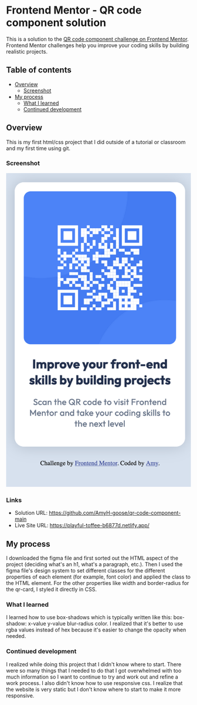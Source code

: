 # Frontend Mentor - QR code component solution

This is a solution to the [QR code component challenge on Frontend Mentor](https://www.frontendmentor.io/challenges/qr-code-component-iux_sIO_H). Frontend Mentor challenges help you improve your coding skills by building realistic projects. 

## Table of contents

- [Overview](#overview)
  - [Screenshot](#screenshot)
- [My process](#my-process)
  - [What I learned](#what-i-learned)
  - [Continued development](#continued-development)

## Overview
This is my first html/css project that I did outside of a tutorial or classroom and my first time using git. 

### Screenshot
![alt text](image.png)

### Links

- Solution URL: https://github.com/AmyH-goose/qr-code-component-main 
- Live Site URL: https://playful-toffee-b6877d.netlify.app/ 

## My process
I downloaded the figma file and first sorted out the HTML aspect of the project (deciding what's an h1, what's a paragraph, etc.). Then I used the figma file's design system to set different classes for the different properties of each element (for example, font color) and applied the class to the HTML element. For the other properties like width and border-radius for the qr-card, I styled it directly in CSS. 

### What I learned

I learned how to use box-shadows which is typically written like this: box-shadow: x-value y-value blur-radius color. I realized that it's better to use rgba values instead of hex because it's easier to change the opacity when needed.

### Continued development

I realized while doing this project that I didn't know where to start. There were so many things that I needed to do that I got overwhelmed with too much information so I want to continue to try and work out and refine a work process. I also didn't know how to use responsive css. I realize that the website is very static but I don't know where to start to make it more responsive. 

